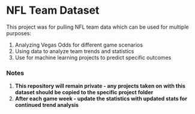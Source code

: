# NFL Team Dataset

This project was for pulling NFL team data which can be used for multiple purposes:
1. Analyzing Vegas Odds for different game scenarios
2. Using data to analyze team trends and statistics
3. Use for machine learning projects to predict specific outcomes

### **Notes**

1. **This repository will remain private - any projects taken on with this dataset should be copied to the specific project folder**
2. **After each game week - update the statistics with updated stats for continued trend analysis**
